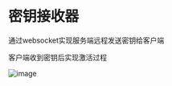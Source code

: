 # 密钥接收器

通过websocket实现服务端远程发送密钥给客户端

客户端收到密钥后实现激活过程

![image](https://github.com/laomms/MSReceiver/blob/master/msc.png)
